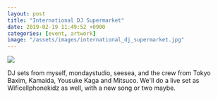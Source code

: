 ```yaml
---
layout: post
title: "International DJ Supermarket"
date: 2019-02-19 11:49:52 +0900
categories: [event, artwork]
image: "/assets/images/international_dj_supermarket.jpg"
---
```


<img src="/assets/images/international_dj_supermarket.jpg">

DJ sets from myself, mondaystudio, seesea, and the crew from Tokyo Baxim, Kamaida, Yousuke Kaga and Mitsuco. We'll do a live set as Wificellphonekidz as well, with a new song or two maybe.
